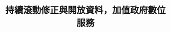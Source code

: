 ---
layout: post
title: " 持續滾動修正與開放資料，加值政府數位服務"
tags:
  - "資訊系統"
  - "休閒"
  - "公私協力"
id: 54
thumbnail: "https://img.youtube.com/vi/QFA4Mzs-6ao/maxresdefault.jpg"
description: "內政部營建署自提 開放政府第54次協作會議 「登山申請線上系統流程改造」
"
color: "green"
publish: "true"
departments:
  - "內政部"
cover:
  link: "https://youtu.be/QFA4Mzs-6ao"
introduction:
  content: "本次協作會議透過前期的多元利害關係人訪談與協作會議的深入討論，讓網站系統更貼近使用者的需求。
協作會議過後，PDIS小組與營建署同仁將討論結果在11/1 Beta測試上線後持續精進。而「登山申請整合資訊網」符合國家發展委員會的「共通性應用程式介面規範」。換言之，這個專案結束，並不代表登山申請服務系統的改造劃下句點，而是向前及向外延伸的開始：開放資料可讓民間或其他公部門將這個服務繼續延伸，發展出更多意想不到的應用。"
  image: "/images/post/54/1zy5wM96uwx0wbq6vdIX0CTCJp-d7txE3.jpg"
join:
  type: "部"
  image: "/images/post/54/1BOaC418p2UKc5QGXGNux9aCTI5SoxQgL.jpg"
embed:
  - type: "agenda_book"
    links:
      - "https://issuu.com/pdis.tw/docs/_______________________3f22d98775a3db"
  - type: "mind_map"
    links:
      - "https://miro.com/app/live-embed/o9J_kwmpLJ0=/?moveToViewport=-1680,1471,6250,4158&amp;embedAutoplay=true"
  - type: "ministry_slide"
    links:
      - "https://issuu.com/pdis.tw/docs/_____________14d1ffc6fcd16e"
  - type: "host_slide"
    links:
      - "https://issuu.com/pdis.tw/docs/____________v2_1d7668598bfc15"
  - type: "live"
    links:
      - "https://www.youtube.com/watch?v=K0rdBPMWDl4&amp;t=7s"
  - type: "transcript"
    links:
      - "https://sayit.pdis.nat.gov.tw/2019-09-06-%E9%96%8B%E6%94%BE%E6%94%BF%E5%BA%9C%E7%AC%AC54%E6%AC%A1%E8%AD%B0%E9%A1%8C%E5%8D%94%E4%BD%9C%E6%9C%83%E8%AD%B0"
pictures:
  - "/images/post/54/1uBa54ikHB-UpwC7att_nOiiF64OnXDIn.jpg"
  - "/images/post/54/1IZUhc8jiuFeJPyOvkTEzNq-zlUGZxSlJ.jpg"
  - "/images/post/54/1P0Pd_EgdV1sKiWvojTIMdUtXSvOkahPB.jpg"
---